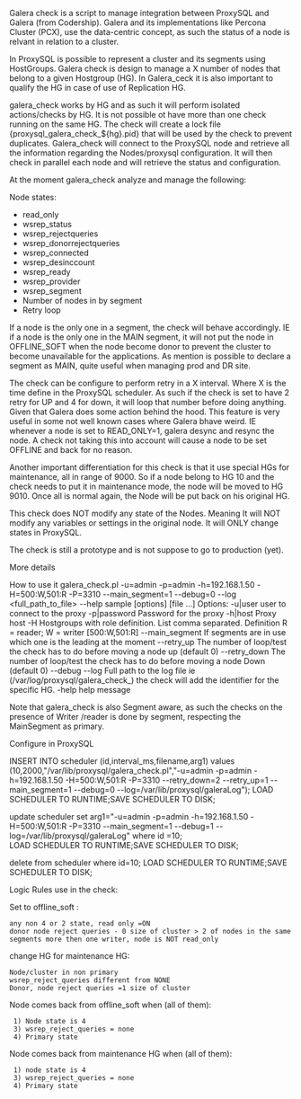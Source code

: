 Galera check is a script to manage integration between ProxySQL and Galera (from Codership).
Galera and its implementations like Percona Cluster (PCX), use the data-centric concept, as such the status of a node is relvant in relation to a cluster.

In ProxySQL is possible to represent a cluster and its segments using HostGroups.
Galera check is design to manage a X number of nodes that belong to a given Hostgroup (HG).
In Galera_ceck it is also important to qualify the HG in case of use of Replication HG.

galera_check works by HG and as such it will perform isolated actions/checks by HG.
It is not possible ot have more than one check running on the same HG.
The check will create a lock file {proxysql_galera_check_${hg}.pid} that will be used by the check to prevent duplicates.
Galera_check will connect to the ProxySQL node and retrieve all the information regarding the Nodes/proxysql configuration. 
It will then check in parallel each node and will retrieve the status and configuration.

At the moment galera_check analyze and manage the following:

Node states: 
 * read_only 
 * wsrep_status 
 * wsrep_rejectqueries 
 * wsrep_donorrejectqueries 
 * wsrep_connected 
 * wsrep_desinccount 
 * wsrep_ready 
 * wsrep_provider 
 * wsrep_segment 
 * Number of nodes in by segment
 * Retry loop 

If a node is the only one in a segment, the check will behave accordingly. 
IE if a node is the only one in the MAIN segment, it will not put the node in OFFLINE_SOFT when the node become donor to prevent the cluster to become unavailable for the applications. 
As mention is possible to declare a segment as MAIN, quite useful when managing prod and DR site.

The check can be configure to perform retry in a X interval. 
Where X is the time define in the ProxySQL scheduler. 
As such if the check is set to have 2 retry for UP and 4 for down, it will loop that number before doing anything. Given that Galera does some action behind the hood.
This feature is very useful in some not well known cases where Galera bhave weird.
IE whenever a node is set to READ_ONLY=1, galera desync and resync the node. 
A check not taking this into account will cause a node to be set OFFLINE and back for no reason.

Another important differentiation for this check is that it use special HGs for maintenance, all in range of 9000. 
So if a node belong to HG 10 and the check needs to put it in maintenance mode, the node will be moved to HG 9010. 
Once all is normal again, the Node will be put back on his original HG.

This check does NOT modify any state of the Nodes. 
Meaning It will NOT modify any variables or settings in the original node. It will ONLY change states in ProxySQL. 

    
The check is still a prototype and is not suppose to go to production (yet).

More details

How to use it
galera_check.pl -u=admin -p=admin -h=192.168.1.50 -H=500:W,501:R -P=3310 --main_segment=1 --debug=0  --log <full_path_to_file> --help
sample [options] [file ...]
 Options:
   -u|user         user to connect to the proxy
   -p|password     Password for the proxy
   -h|host         Proxy host
   -H              Hostgroups with role definition. List comma separated.
		    Definition R = reader; W = writer [500:W,501:R]
   --main_segment  If segments are in use which one is the leading at the moment
   --retry_up      The number of loop/test the check has to do before moving a node up (default 0)
   --retry_down    The number of loop/test the check has to do before moving a node Down (default 0)
   --debug
   --log	  Full path to the log file ie (/var/log/proxysql/galera_check_) the check will add
		    the identifier for the specific HG.
   -help          help message
   

Note that galera_check is also Segment aware, as such the checks on the presence of Writer /reader is done by segment, respecting the MainSegment as primary.


Configure in ProxySQL


INSERT  INTO scheduler (id,interval_ms,filename,arg1) values (10,2000,"/var/lib/proxysql/galera_check.pl","-u=admin -p=admin -h=192.168.1.50 -H=500:W,501:R -P=3310 --retry_down=2 --retry_up=1 --main_segment=1 --debug=0  --log=/var/lib/proxysql/galeraLog");
LOAD SCHEDULER TO RUNTIME;SAVE SCHEDULER TO DISK;
  
update scheduler set arg1="-u=admin -p=admin -h=192.168.1.50 -H=500:W,501:R -P=3310 --main_segment=1 --debug=1  --log=/var/lib/proxysql/galeraLog" where id =10;  
LOAD SCHEDULER TO RUNTIME;SAVE SCHEDULER TO DISK;


delete from scheduler where id=10;
LOAD SCHEDULER TO RUNTIME;SAVE SCHEDULER TO DISK;

Logic Rules use in the check:

Set to offline_soft :
    
    any non 4 or 2 state, read only =ON
    donor node reject queries - 0 size of cluster > 2 of nodes in the same segments more then one writer, node is NOT read_only


change HG for maintenance HG:
    
    Node/cluster in non primary
    wsrep_reject_queries different from NONE
    Donor, node reject queries =1 size of cluster 


Node comes back from offline_soft when (all of them):

     1) Node state is 4
     3) wsrep_reject_queries = none
     4) Primary state


Node comes back from maintenance HG when (all of them):

     1) node state is 4
     3) wsrep_reject_queries = none
     4) Primary state
     
     
